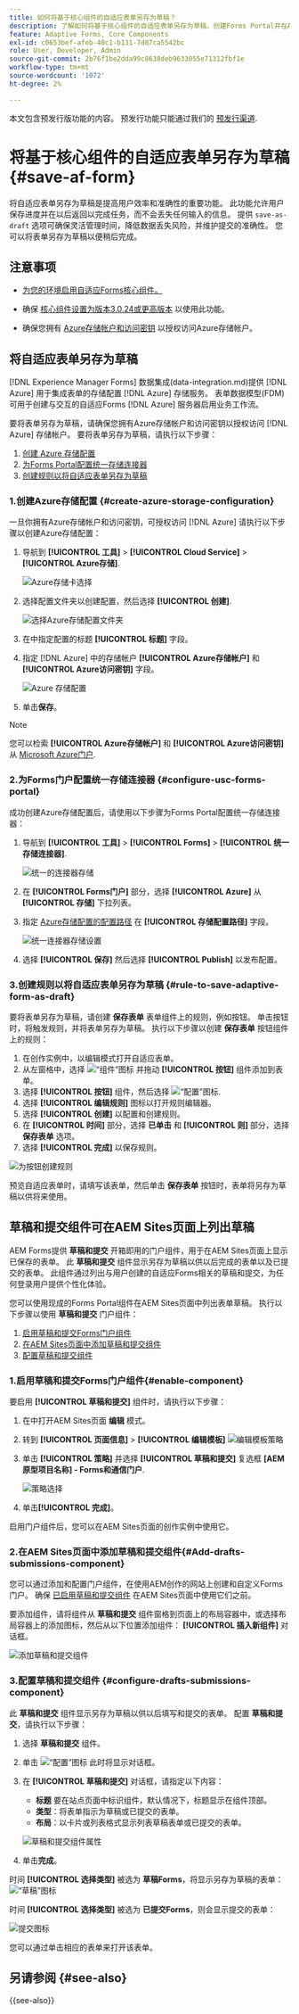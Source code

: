 ```yaml
---
title: 如何将基于核心组件的自适应表单另存为草稿？
description: 了解如何将基于核心组件的自适应表单另存为草稿、创建Forms Portal并在AEM Sites页面上使用现成的核心组件。
feature: Adaptive Forms, Core Components
exl-id: c0653bef-afeb-40c1-b131-7d87ca5542bc
role: User, Developer, Admin
source-git-commit: 2b76f1be2dda99c8638deb9633055e71312fbf1e
workflow-type: tm+mt
source-wordcount: '1072'
ht-degree: 2%

---
```


<span class="preview"> 本文包含预发行版功能的内容。 预发行功能只能通过我们的 [预发行渠道](https://experienceleague.adobe.com/docs/experience-manager-cloud-service/content/release-notes/prerelease.html#new-features).

# 将基于核心组件的自适应表单另存为草稿 {#save-af-form}

将自适应表单另存为草稿是提高用户效率和准确性的重要功能。 此功能允许用户保存进度并在以后返回以完成任务，而不会丢失任何输入的信息。 提供  `save-as-draft` 选项可确保灵活管理时间，降低数据丢失风险，并维护提交的准确性。 您可以将表单另存为草稿以便稍后完成。

## 注意事项

* [为您的环境启用自适应Forms核心组件。](/help/forms/enable-adaptive-forms-core-components.md)

* 确保 [核心组件设置为版本3.0.24或更高版本](https://github.com/adobe/aem-core-forms-components) 以使用此功能。
* 确保您拥有 [Azure存储帐户和访问密钥](https://learn.microsoft.com/en-us/azure/storage/common/storage-account-keys-manage?tabs=azure-portal) 以授权访问Azure存储帐户。

## 将自适应表单另存为草稿

[!DNL Experience Manager Forms] 数据集成(data-integration.md)提供 [!DNL Azure] 用于集成表单的存储配置 [!DNL Azure] 存储服务。 表单数据模型(FDM)可用于创建与交互的自适应Forms [!DNL Azure] 服务器启用业务工作流。

要将表单另存为草稿，请确保您拥有Azure存储帐户和访问密钥以授权访问 [!DNL Azure] 存储帐户。 要将表单另存为草稿，请执行以下步骤：

1. [创建 Azure 存储配置](#create-azure-storage-configuration)
1. [为Forms Portal配置统一存储连接器](#configure-usc-forms-portal)
1. [创建规则以将自适应表单另存为草稿](#rule-to-save-adaptive-form-as-draft)


### 1.创建Azure存储配置 {#create-azure-storage-configuration}

一旦你拥有Azure存储帐户和访问密钥，可授权访问 [!DNL Azure] 请执行以下步骤以创建Azure存储配置：

1. 导航到 **[!UICONTROL 工具]** > **[!UICONTROL Cloud Service]** > **[!UICONTROL Azure存储]**.

   ![Azure存储卡选择](/help/forms/assets/save-form-as-draft-azure-card.png)

1. 选择配置文件夹以创建配置，然后选择 **[!UICONTROL 创建]**.

   ![选择Azure存储配置文件夹](/help/forms/assets/save-form-as-draft-select-config-folder.png)

1. 在中指定配置的标题 **[!UICONTROL 标题]** 字段。
1. 指定 [!DNL Azure] 中的存储帐户 **[!UICONTROL Azure存储帐户]** 和 **[!UICONTROL Azure访问密钥]** 字段。

   ![Azure 存储配置](/help/forms/assets/save-form-as-draft-azure-storage.png)

1. 单击&#x200B;**保存**。

>[!NOTE]
>
> 您可以检索 **[!UICONTROL Azure存储帐户]** 和 **[!UICONTROL Azure访问密钥]** 从 [Microsoft Azure门户](https://learn.microsoft.com/en-us/azure/storage/common/storage-account-keys-manage?tabs=azure-portal).


### 2.为Forms门户配置统一存储连接器 {#configure-usc-forms-portal}

成功创建Azure存储配置后，请使用以下步骤为Forms Portal配置统一存储连接器：

1. 导航到 **[!UICONTROL 工具]** > **[!UICONTROL Forms]** > **[!UICONTROL 统一存储连接器]**.

   ![统一的连接器存储](/help/forms/assets/save-form-as-draft-unified-connector.png)

1. 在 **[!UICONTROL Forms门户]** 部分，选择 **[!UICONTROL Azure]** 从 **[!UICONTROL 存储]** 下拉列表。
1. 指定 [Azure存储配置的配置路径](#create-azure-storage-configuration) 在 **[!UICONTROL 存储配置路径]** 字段。

   ![统一连接器存储设置](/help/forms/assets/save-form-as-draft-unified-connector-storage.png)

1. 选择 **[!UICONTROL 保存]** 然后选择 **[!UICONTROL Publish]** 以发布配置。

### 3.创建规则以将自适应表单另存为草稿 {#rule-to-save-adaptive-form-as-draft}

要将表单另存为草稿，请创建 **保存表单** 表单组件上的规则，例如按钮。 单击按钮时，将触发规则，并将表单另存为草稿。 执行以下步骤以创建 **保存表单** 按钮组件上的规则：

1. 在创作实例中，以编辑模式打开自适应表单。
1. 从左窗格中，选择 ![“组件”图标](assets/components_icon.png) 并拖动 **[!UICONTROL 按钮]** 组件添加到表单。
1. 选择 **[!UICONTROL 按钮]** 组件，然后选择 ![“配置”图标](assets/configure_icon.png).
1. 选择 **[!UICONTROL 编辑规则]** 图标以打开规则编辑器。
1. 选择 **[!UICONTROL 创建]** 以配置和创建规则。
1. 在 **[!UICONTROL 时间]** 部分，选择 **已单击** 和 **[!UICONTROL 则]** 部分，选择 **保存表单** 选项。
1. 选择 **[!UICONTROL 完成]** 以保存规则。

![为按钮创建规则](/help/forms/assets/save-form-as-drfat-create-rule.png)

预览自适应表单时，请填写该表单，然后单击 **保存表单** 按钮时，表单将另存为草稿以供将来使用。

## 草稿和提交组件可在AEM Sites页面上列出草稿

AEM Forms提供 **草稿和提交** 开箱即用的门户组件，用于在AEM Sites页面上显示已保存的表单。 此 **草稿和提交** 组件显示另存为草稿以供以后完成的表单以及已提交的表单。 此组件通过列出与用户创建的自适应Forms相关的草稿和提交，为任何登录用户提供个性化体验。

您可以使用现成的Forms Portal组件在AEM Sites页面中列出表单草稿。 执行以下步骤以使用 **草稿和提交** 门户组件：

1. [启用草稿和提交Forms门户组件](#enable-component)
2. [在AEM Sites页面中添加草稿和提交组件](#Add-drafts-submissions-component)
3. [配置草稿和提交组件](#configure-drafts-submissions-component)

### 1.启用草稿和提交Forms门户组件{#enable-component}

要启用 **[!UICONTROL 草稿和提交]** 组件时，请执行以下步骤：

1. 在中打开AEM Sites页面 **编辑** 模式。
1. 转到 **[!UICONTROL 页面信息]** > **[!UICONTROL 编辑模板]**
   ![编辑模板策略](/help/forms/assets/save-form-as-draft-edit-template.png)

1. 单击 **[!UICONTROL 策略]** 并选择 **[!UICONTROL 草稿和提交]**  复选框 **[AEM原型项目名称] - Forms和通信门户**.

   ![策略选择](/help/forms/assets/save-form-as-draft-enable-policy.png)

1. 单击&#x200B;**[!UICONTROL 完成]**。

启用门户组件后，您可以在AEM Sites页面的创作实例中使用它。

### 2.在AEM Sites页面中添加草稿和提交组件{#Add-drafts-submissions-component}

您可以通过添加和配置门户组件，在使用AEM创作的网站上创建和自定义Forms门户。 确保 [已启用草稿和提交组件](#enable-component) 在AEM Sites页面中使用它们之前。

要添加组件，请将组件从 **草稿和提交** 组件窗格到页面上的布局容器中，或选择布局容器上的添加图标，然后从以下位置添加组件： **[!UICONTROL 插入新组件]** 对话框。

![添加草稿和提交组件](/help/forms/assets/save-form-as-draft-add-dns.png)

### 3.配置草稿和提交组件 {#configure-drafts-submissions-component}

此 **草稿和提交** 组件显示另存为草稿以供以后填写和提交的表单。 配置 **草稿和提交**，请执行以下步骤：
1. 选择 **草稿和提交** 组件。
1. 单击 ![“配置”图标](assets/configure_icon.png) 此时将显示对话框。
1. 在 **[!UICONTROL 草稿和提交]** 对话框，请指定以下内容：
   * **标题** 要在站点页面中标识组件，默认情况下，标题显示在组件顶部。
   * **类型**：将表单指示为草稿或已提交的表单。
   * **布局**：以卡片或列表格式显示列表草稿表单或已提交的表单。

   ![草稿和提交组件属性](/help/forms/assets/save-form-as-draft-dns-properties.png)

1. 单击&#x200B;**完成**。

时间 **[!UICONTROL 选择类型]** 被选为 **草稿Forms**，将显示另存为草稿的表单：
![“草稿”图标](assets/drafts-component.png)

时间 **[!UICONTROL 选择类型]** 被选为 **已提交Forms**，则会显示提交的表单：

![提交图标](assets/submission-listing.png)

您可以通过单击相应的表单来打开该表单。

<!--

### Configure Search & Lister Component {#configure-search-lister-component}

The Search & Lister component is used to list adaptive forms on a page and to implement search on the listed forms. 

![Search and Lister icon](assets/search-and-lister-component.png)

To configure, select the component and then select the ![Configure icon](assets/configure_icon.png). The [!UICONTROL Search and Lister] dialog opens.

1. In the [!UICONTROL Display] tab, configure the following:
    * In **[!UICONTROL Title]**, specify the title for the Search & Lister component. An indicative title enables the users perform quick search across the list of forms.
    * From the **[!UICONTROL Layout]** list, select the layout to represent the forms in card or list format.
    * Select **[!UICONTROL Hide Search]** and **[!UICONTROL Hide Sorting]** to hide the search and sort by features.
    * In **[!UICONTROL Tooltip]**, provide the tooltip that appears when you hover over the component. 
1. In the [!UICONTROL Asset Folder] tab, specify the location from where the forms are pulled and listed on the page. You can configure multiple folder locations.
1. In the [!UICONTROL Results] tab, configure the maximum number of forms to display per page. The default is eight forms per page.

### Configure Link Component {#configure-link-component}

The link component enables you to provide links to an adaptive form on the page. To configure, select the component and then select the ![Configure icon](assets/configure_icon.png). The [!UICONTROL Edit Link Component] dialog opens.

1. In the [!UICONTROL Display] tab, provide the link caption and tooltip to ease identification of the forms represented by the link.
1. In the [!UICONTROL Asset Info] tab, specify the repository path where the asset is stored. 
1. In the [!UICONTROL Query Params] tab, specify the additional parameters in the key-value pair format. When the link is clicked, these additional parameters and passed along with the form.

## Configure Asynchronous Form Submission Using Adobe Sign {#configure-asynchronous-form-submission-using-adobe-sign}

You can configure to submit an adaptive form only when all the recipients have completed the signing ceremony. Follow the steps below to configure the setting using Adobe Sign.

1. In the author instance, open an Adaptive Form in the edit mode.
1. From the left pane, select the Properties icon and expand the **[!UICONTROL ELECTRONIC SIGNTATURE]** option.
1. Select **[!UICONTROL Enable Adobe Sign]**. Various configuration options display. 
1. In the [!UICONTROL Submit the form] section, select the **[!UICONTROL after every recipient completes signing ceremony]** option to configure the Submit Form action, where the form is first sent to all the recipients for signing. Once all the recipients have signed the form, only then the form is submitted. 

## Save Adaptive Forms As Drafts {#save-adaptive-forms-as-drafts}

You can save forms as Drafts for completing them later. There are two ways in which a form is saved as a draft:

* Create a "Save Form" rule on a form component, for example, a button. On clicking the button, the rule triggers and the form are saved a draft.
* Enable Auto-Save feature, which saves the form as per the specified event or after a configured interval of time.

### Create Rules to Save an Adaptive Form as Draft {#rule-to-save-adaptive-form-as-draft}

To create a "Save Form" rule on a form component, for example, a button, follow the steps below:

1. In the author instance, open an Adaptive Form in edit mode.
1. From the left pane, select ![Components icon](assets/components_icon.png) and drag the [!UICONTROL Button] component to the form.
1. Select the [!UICONTROL Button] component and then select the ![Configure icon](assets/configure_icon.png). 
1. Select the [!UICONTROL Edit Rules] icon to open the Rule Editor. 
1. Select **[!UICONTROL Create]** to configure and create the rule.
1. In the [!UICONTROL When] section, select "is clicked" and in the [!UICONTROL Then] section, select the "Save Form" options.
1. Select **[!UICONTROL Done]** to save the rule.

### Enable Auto-save {#enable-auto-save}

You can configure the auto-save feature for an adaptive form as follows:

1. In the author instance, open an Adaptive Form in edit mode.
1. From the left pane, select the ![Properties icon](assets/configure_icon.png) and expand the [!UICONTROL AUTO-SAVE] option.
1. Select the **[!UICONTROL Enable]** check box to enable auto-save of the form. You can configure the following:
* By default, the [!UICONTROL Adaptive Form Event] is set to "true", which implies that the form is auto-saved after every event.
* In [!UICONTROL Trigger], configure to trigger auto-save based on the occurrence of an event or after a specific interval of time.
-->

## 另请参阅 {#see-also}

{{see-also}}



<!--

>[!MORELIKETHIS]
>
>* [Configure data sources for AEM Forms](/help/forms/configure-data-sources.md)
>* [Configure Azure storage for AEM Forms](/help/forms/configure-azure-storage.md)
>* [Integrate Microsoft Dynamics 365 and Salesforce with Adaptive Forms](/help/forms/configure-msdynamics-salesforce.md)

-->
